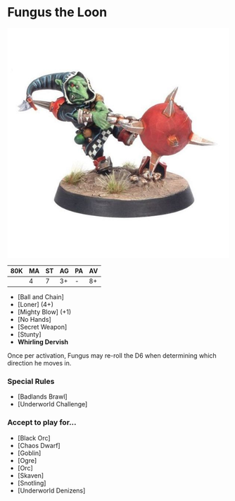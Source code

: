 # Fungus the Loon

![](../media/starplayers/FungusTheLoon.jpg)

| 80K  | MA | ST | AG | PA | AV |
| --- | --- | --- | --- | --- | --- |
| | 4 | 7 | 3+ | - | 8+ |

* [Ball and Chain]
* [Loner] (4+)
* [Mighty Blow] (+1)
* [No Hands]
* [Secret Weapon]
* [Stunty]
* **Whirling Dervish**

Once per activation, Fungus may re-roll the D6 when determining which direction he moves in.

### Special Rules

* [Badlands Brawl]
* [Underworld Challenge]

### Accept to play for...

* [Black Orc]
* [Chaos Dwarf]
* [Goblin]
* [Ogre]
* [Orc]
* [Skaven]
* [Snotling]
* [Underworld Denizens]
